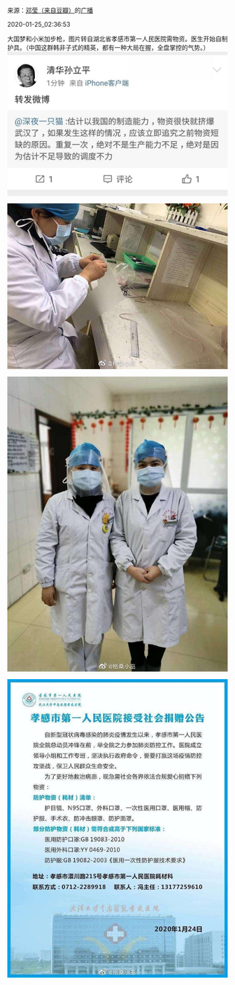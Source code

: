 来源：[邓莹（来自豆瓣）](https://www.douban.com/people/1502959/)的[广播](https://www.douban.com/people/1502959/status/2772708733/)


2020-01-25_02:36:53


大国梦和小米加步枪，图片转自湖北省孝感市第一人民医院需物资。医生开始自制护具。（中国这群韩非子式的精英，都有一种大局在握，全盘掌控的气势。）
![](./pic/2020-01-25_02:36:53-邓莹的广播1.jpg)  

![](./pic/2020-01-25_02:36:53-邓莹的广播2.jpg)  

![](./pic/2020-01-25_02:36:53-邓莹的广播3.jpg)  

![](./pic/2020-01-25_02:36:53-邓莹的广播4.jpg)  

